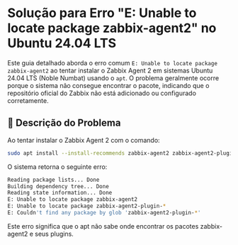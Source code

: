 # Solução para Erro "E: Unable to locate package zabbix-agent2" no Ubuntu 24.04 LTS

Este guia detalhado aborda o erro comum `E: Unable to locate package zabbix-agent2` ao tentar instalar o Zabbix Agent 2 em sistemas Ubuntu 24.04 LTS (Noble Numbat) usando o `apt`. O problema geralmente ocorre porque o sistema não consegue encontrar o pacote, indicando que o repositório oficial do Zabbix não está adicionado ou configurado corretamente.

## 📄 Descrição do Problema

Ao tentar instalar o Zabbix Agent 2 com o comando:
```bash
sudo apt install --install-recommends zabbix-agent2 zabbix-agent2-plugin-*
```

O sistema retorna o seguinte erro:
```bash
Reading package lists... Done
Building dependency tree... Done
Reading state information... Done
E: Unable to locate package zabbix-agent2
E: Unable to locate package zabbix-agent2-plugin-*
E: Couldn't find any package by glob 'zabbix-agent2-plugin-*'
```

Este erro significa que o apt não sabe onde encontrar os pacotes zabbix-agent2 e seus plugins.
